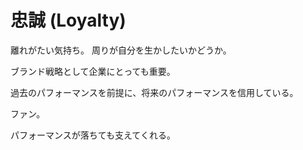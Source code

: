 # 忠誠 (Loyalty)

離れがたい気持ち。
周りが自分を生かしたいかどうか。

ブランド戦略として企業にとっても重要。

過去のパフォーマンスを前提に、将来のパフォーマンスを信用している。

ファン。

パフォーマンスが落ちても支えてくれる。
